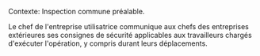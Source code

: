 Contexte: Inspection commune préalable.

Le chef de l'entreprise utilisatrice communique aux chefs des entreprises extérieures ses consignes de sécurité applicables aux travailleurs chargés d'exécuter l'opération, y compris durant leurs déplacements.
